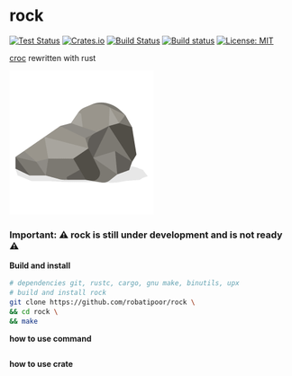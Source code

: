 # rock
[![Test Status](https://github.com/rustland-fa/rock/workflows/test/badge.svg?event=push)](https://github.com/rustland-fa/rock/actions)
[![Crates.io](https://img.shields.io/crates/v/rock.svg?style=plastic)](http://crates.io/crates/rock)
[![Build Status](https://travis-ci.org/rustland-fa/rock.svg?branch=master)](https://travis-ci.org/rustland-fa/rock)
[![Build status](https://ci.appveyor.com/api/projects/status/qjsd5r0w4x52a8y7/branch/master?svg=true)](https://ci.appveyor.com/project/robatipoor/rock/branch/master)
[![License: MIT](https://img.shields.io/badge/license-MIT-blue.svg)](LICENSE)

[croc](https://github.com/schollz/croc) rewritten with rust 

<img src="rock.png" width="256" height="256">

### Important: ⚠️ rock is still under development and is not ready ⚠️ 


**Build and install**

```sh
# dependencies git, rustc, cargo, gnu make, binutils, upx
# build and install rock 
git clone https://github.com/robatipoor/rock \
&& cd rock \
&& make 
```

**how to use command**

```sh

```

**how to use crate**
```rust

```
